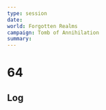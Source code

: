 ```yaml
---
type: session
date:
world: Forgotten Realms
campaign: Tomb of Annihilation
summary:
---
```


# 64

## Log
